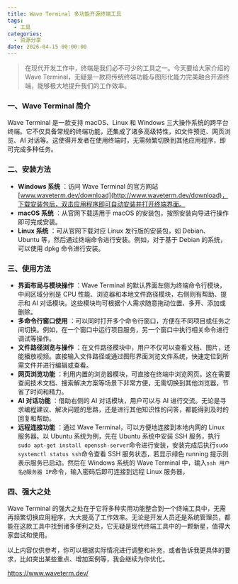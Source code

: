 ```yaml
---
title: Wave Terminal 多功能开源终端工具
tags:
  - 工具
categories:
  - 资源分享
date: 2026-04-15 00:00:00
---
```


> 在现代开发工作中，终端是我们必不可少的工具之一。今天要给大家介绍的 Wave Terminal，无疑是一款将传统终端功能与图形化能力完美融合开源终端，能够极大地提升我们的工作效率。

<!-- more -->

### 一、Wave Terminal 简介

Wave Terminal 是一款支持 macOS、Linux 和 Windows 三大操作系统的跨平台终端。它不仅具备常规的终端功能，还集成了诸多高级特性，如文件预览、网页浏览、AI 对话等。这使得开发者在使用终端时，无需频繁切换到其他应用程序，即可完成多种任务。

### 二、安装方法

  * **Windows 系统** ：访问 Wave Terminal 的官方网站 [www.waveterm.dev/download](http://www.waveterm.dev/download)，下载安装包后，双击应用程序即可自动安装并打开终端界面。
  * **macOS 系统** ：从官网下载适用于 macOS 的安装包，按照安装向导进行操作即可完成安装。
  * **Linux 系统** ：可从官网下载对应 Linux 发行版的安装包，如 Debian、Ubuntu 等，然后通过终端命令进行安装。例如，对于基于 Debian 的系统，可以使用 dpkg 命令进行安装。

### 三、使用方法

  * **界面布局与模块操作** ：Wave Terminal 的默认界面左侧为终端命令行模块，中间区域分别是 CPU 性能、浏览器和本地文件路径模块，右侧则有帮助、提示和 AI 对话模块。这些模块均可根据个人需求随意拖动位置、多开、添加或删除。
  * **多命令行窗口使用** ：可以同时打开多个命令行窗口，方便在不同项目或任务之间切换。例如，在一个窗口中运行项目服务，另一个窗口中执行相关命令进行调试等操作。
  * **文件路径浏览与操作** ：在文件路径模块中，用户不仅可以查看文档、图片，还能播放视频。直接输入文件路径或通过图形界面浏览文件系统，快速定位到所需文件并进行编辑或查看。
  * **网页浏览功能** ：利用内置的浏览器模块，可直接在终端中浏览网页。这在需要查阅技术文档、搜索解决方案等场景下非常方便，无需切换到其他浏览器，节省了时间和精力。
  * **AI 对话功能** ：借助右侧的 AI 对话模块，用户可以与 AI 进行交流。无论是寻求编程建议、解决问题的思路，还是进行其他知识性的问答，都能得到及时的回复和帮助。
  * **远程连接功能** ：通过 Wave Terminal，可以方便地连接到本地内网的 Linux 服务器。以 Ubuntu 系统为例，先在 Ubuntu 系统中安装 SSH 服务，执行`sudo apt-get install openssh-server`命令进行安装，安装完成后执行`sudo systemctl status ssh`命令查看 SSH 服务状态，若显示绿色 running 提示则表示服务已启动。然后在 Windows 系统的 Wave Terminal 中，输入`ssh 用户名@服务器 IP`命令，输入密码后即可连接到远程 Linux 服务器。

### 四、强大之处

Wave Terminal 的强大之处在于它将多种实用功能整合到一个终端工具中，无需再频繁切换应用程序，大大提高了工作效率。无论是开发人员还是系统管理员，都能在这款工具中找到诸多便利之处，它无疑是现代终端工具中的一颗新星，值得大家尝试和使用。

以上内容仅供参考，你可以根据实际情况进行调整和补充，或者告诉我更具体的要求，比如突出某些重点、增加案例等，我会继续为你优化。

https://www.waveterm.dev/